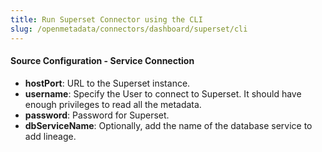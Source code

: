 ```yaml
---
title: Run Superset Connector using the CLI
slug: /openmetadata/connectors/dashboard/superset/cli
---
```


<ConnectorIntro connector="Superset" goal="CLI"/>

<Requirements />

<PythonMod connector="Superset" module="superset" />

<MetadataIngestionServiceDev service="dashboard" connector="Superset" goal="CLI"/>

<h4>Source Configuration - Service Connection</h4>

- **hostPort**: URL to the Superset instance.
- **username**: Specify the User to connect to Superset. It should have enough privileges to read all the metadata.
- **password**: Password for Superset.
- **dbServiceName**: Optionally, add the name of the database service to add lineage.

<MetadataIngestionConfig service="dashboard" connector="Superset" goal="CLI" />
